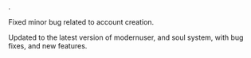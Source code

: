 .

Fixed minor bug related to account creation.

Updated to the latest version of modernuser, and soul system, with bug fixes, and new features.